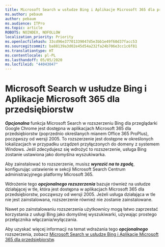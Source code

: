 ```yaml
---
title: Microsoft Search w usłudze Bing i Aplikacje Microsoft 365 dla przedsiębiorstw
ms.author: pebaum
author: pebaum
ms.audience: ITPro
ms.topic: article
ROBOTS: NOINDEX, NOFOLLOW
localization_priority: Priority
ms.openlocfilehash: 33cd96e37701339047d5e3bb1e49f60d37facc53
ms.sourcegitcommit: ba88139a3d02e45d54a232fa24b706e3cc1c6f81
ms.translationtype: HT
ms.contentlocale: pl-PL
ms.lasthandoff: 05/05/2020
ms.locfileid: "44043047"
---
```

# <a name="microsoft-search-in-bing-and-microsoft-365-apps-for-enterprise"></a>Microsoft Search w usłudze Bing i Aplikacje Microsoft 365 dla przedsiębiorstw

***Opcjonalna*** funkcja Microsoft Search w rozszerzeniu Bing dla przeglądarki Google Chrome jest dostępna w aplikacjach Microsoft 365 dla przedsiębiorstw (poprzednio określanych mianem Office 365 ProPlus), począwszy od wersji 2005. To rozszerzenie jest dostępne w określonych lokalizacjach w przypadku urządzeń przyłączonych do domeny z systemem Windows. Jeśli zdecydujesz się wdrożyć to rozszerzenie, usługa Bing zostanie ustawiona jako domyślna wyszukiwarka.

Aby zainstalować to rozszerzenie, musisz ***wyrazić na to zgodę***, konfigurując ustawienie w sekcji Microsoft Search Centrum administracyjnego platformy Microsoft 365.

Wdrożenie tego ***opcjonalnego rozszerzenia*** bazuje również na usłudze działającej w tle, która jest dostępna w aplikacjach Microsoft 365 dla przedsiębiorstw, począwszy od wersji 2005. Jeżeli usługa działająca w tle nie jest zainstalowana, rozszerzenie również nie zostanie zainstalowane.

Nawet po zainstalowaniu rozszerzenia użytkownicy mogą łatwo zaprzestać korzystania z usługi Bing jako domyślnej wyszukiwarki, używając prostego przełącznika włączania/wyłączania.

Aby uzyskać więcej informacji na temat wdrażania tego ***opcjonalnego*** rozszerzenia, zobacz [Microsoft Search w usłudze Bing i Aplikacje Microsoft 365 dla przedsiębiorstw](https://docs.microsoft.com/deployoffice/microsoft-search-bing).
